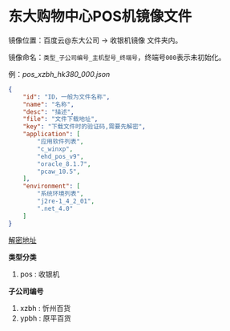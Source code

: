 # 东大购物中心POS机镜像文件

镜像位置：百度云@东大公司 -> 收银机镜像 文件夹内。

镜像命名：`类型_子公司编号_主机型号_终端号`，终端号`000`表示未初始化。

例：*pos_xzbh_hk380_000.json*
```json
{
	"id": "ID，一般为文件名称",
    "name": "名称",
	"desc": "描述",
    "file": "文件下载地址",
	"key": "下载文件时的验证码,需要先解密",
    "application": [  
		"应用软件列表",
        "c_winxp",
        "ehd_pos_v9",
        "oracle_8.1.7",
        "pcaw_10.5",
    ],
    "environment": [
		"系统环境列表",
        "j2re-1_4_2_01",
        ".net_4.0"
    ]
}
```

[解密地址](http://tool.chinaz.com/tools/textencrypt.aspx)

**类型分类**

1. pos : 收银机

**子公司编号**

1. xzbh : 忻州百货
2. ypbh : 原平百货

